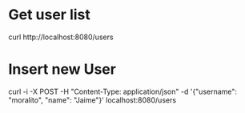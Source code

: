 # Get user list
curl http://localhost:8080/users

# Insert new User
curl -i -X POST -H "Content-Type: application/json" -d '{"username": "moralito", "name": "Jaime"}' localhost:8080/users

